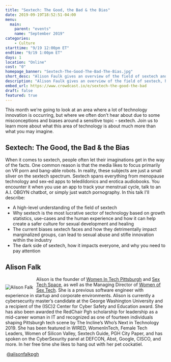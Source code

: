 ```yaml
---
title: "Sextech: The Good, the Bad & the Bias"
date: 2019-09-19T18:52:51-04:00
menu:
  main:
    parent: "events"
    name: "September 2019"
categories:
    - Culture
starttime: "9/19 12:00pm ET"
endtime: "9/19 1:00pm ET"
days: 1
location: "Online"
cost: "0"
homepage_banner: "Sextech-The-Good-The-Bad-The-Bias.jpg"
short_desc: "Alison Faulk gives an overview of the field of sextech and why it isn't what you may imagine."
description: "Alison Faulk gives an overview of the field of sextech, how it spans an array of technologies and the current biases sextech faces."
embed_url: https://www.crowdcast.io/e/sextech-the-good-the-bad
draft: false
featured: true
---
```


This month we're going to look at an area where a lot of technology innovation is occurring, but where we often don't hear about due to some misconceptions and biases around a sensitive topic - sextech. Join us to learn more about what this area of technology is about much more than what you may imagine.

## Sextech: The Good, the Bad & the Bias

When it comes to sextech, people often let their imaginations get in the way of the facts. One common reason is that the media likes to focus primarily on VR porn and bang-able robots. In reality, these subjects are just a small sliver on the sextech spectrum. Sextech spans everything from menopause technology and sex-ed apps to teledildonics and erotica audiobooks. You encounter it when you use an app to track your menstrual cycle, talk to an A.I. OBGYN chatbot, or simply just watch pornography. In this talk I'll describe:

* A high-level understanding of the field of sextech
* Why sextech is the most lucrative sector of technology based on growth statistics, use-cases and the human experience and how it can help create a safer culture for sexual development and healing
* The current biases sextech faces and how they detrimentally impact marginalized groups, can lead to sexual abuse and stifle innovation within the industry
* The dark side of sextech, how it impacts everyone, and why you need to pay attention

## Alison Falk

<img src="/img/speakers/alisonfalk.jpg" style="float:left;margin-right: 10px;margin-top: 25px;" alt="Alison Falk">

Alison is the founder of [Women In Tech Pittsburgh](https://www.womenintechpgh.com/) and [Sex Tech Space](https://www.sextechspace.com/), as well as the Managing Director of [Women of Sex Tech](https://www.womenofsextech.com/). She is a previous software engineer with experience in startup and corporate environments. Alison is currently a cybersecurity master’s candidate at the George Washington University and a recipient of the (ISC)2 Center for Cyber Safety and Education award. She has also been awarded the RedChair Pgh scholarship for leadership as a mid-career woman in IT and recognized as one of fourteen individuals shaping Pittsburgh tech scene by The Incline’s Who’s Next in Technology 2019. She has been featured in WIRED, WomenInTech, Female Tech Leaders, Women of Silicon Valley, Sextech Guide, PGH City Paper, and has spoken on the CyberSexurity panel at DEFCON, Abst, Google, CISCO, and more. In her free time she likes to hang out with her pet cockatiel.

<a class="social social-twitter" href="https://twitter.com/alisonfalkpgh" target="_blank" aria-label="twitter" style="float:left;">
  <i class="ui-twitter"></i>
</a>

&nbsp;[@alisonfalkpgh](https://twitter.com/alisonfalkpgh)